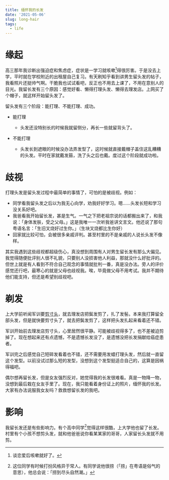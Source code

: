 ```yaml
---
title: 缅怀我的长发
date: '2021-05-06'
slug: long-hair
tags:
  - life
---
```


<!--more-->

# 缘起

高三那年我诊断出强迫症和焦虑症，症状是一学习就咳嗽[^sou]得很厉害。于是没去上学，平时就在学校附近的出租屋自己复习。有天刷知乎看到讲男生留头发的帖子，我看照片还挺帅气啊。干脆我也试试看吧，反正也不用去上课了，不用在意别人的目光。我留长发有三个原因：感觉好看、懒得打理头发、懒得去理发店。上网买了个帽子，就这样开始留头发了。

[^sou]: 谈恋爱后咳嗽就好了。

留头发有三个阶段：能打理、不能打理、成功。

- 能打理

    - 头发还没特别长的时候我就留侧分，再长一些就留背头了。

- 不能打理

    - 头发长到遮眼的时候没办法弄发型了，这时候就直接戴帽子盖住这乱糟糟的头发。平时在家就戴发箍，洗了头之后也戴。度过这个阶段就成功啦。

# 歧视

打理头发是留头发过程中最简单的事情了，可怕的是被歧视。例如：

- 同学看我留头发之后以为我无心向学，劝我好好学习。嗯……头发长短和学习没关系好吧。
- 我爸看我开始留长发，甚是生气。一气之下把老祖宗说的话都搬出来了，和我说：「身体发肤，受之父母。」这是我唯一一次听我爸讲文言文。他还说了那句粤语名言：「生旧叉烧好过生你。」（生块叉烧都比生你好）
- 回家就比较可怕，会被很多亲戚评判。甚至村里的不是亲戚的人说长头发不像样。

其实我遇到这些歧视都超级伤心，真没想到周围有人对男生留长发有那么大偏见。我觉得随便批评别人很不礼貌，只要别人没损害他人利益，那就没什么好批评的。但世上就是有人看到不符合自己观念的事情就批判一番，真是没办法。旁人的评价感觉还行吧，最寒心的就是父母也歧视我。唉，毕竟做父母不用考试。我并不期待他们能支持，但还是希望别歧视吧。

# 剃发

上大学前听闻军训要[剪寸头](/post/2020/11/28/nobody-in-university/)，就去理发店把鬓发剪了，扎了发髻。本来我打算留全部头发，但是就快要剪寸头了，就去把鬓发剪了，这样把头发扎起来看着还不错。

军训开始前去理发店剪寸头，心里居然很平静。可能被歧视得多了，也不差被迫剪掉了。现在想起来还有点遗憾，不是遗憾长发没了，是遗憾没把长发捐献给癌症患者。

军训完之后感觉自己短碎发看着也不错，还不需要用发蜡打理头发，然后就一直留这个发型。以前没试过那么短的发型，没想到这个发型挺适合自己的，这算是因祸得福吧。

偶尔想再留长发，但是女友强烈反对，她觉得我的长发很难看。真是一物降一物，没想到最后栽在女友手里了。现在，我只能看着身份证上的照片，缅怀我的长发。大家有办法说服我女友吗？救救想留长发的我吧。

# 影响

我留长发还是有些影响力。有个高中同学[^xue]觉得这样很酷，上大学他也留了长发。村里有个小孩不想剪头发，就和他爸爸说你看某某家的哥哥，人家留长头发就不用剪。

[^xue]: 这位同学有时候打扮风格异于常人。有同学说他很捞（「捞」在粤语是俗气的意思），他总会说：「捞到尽头自然潮。」
